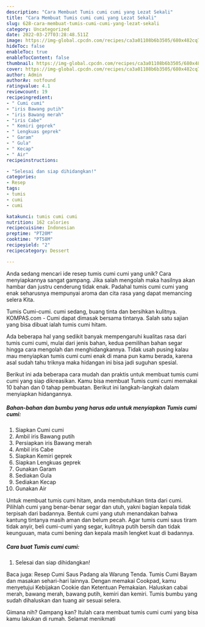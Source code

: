 ```yaml
---
description: "Cara Membuat Tumis cumi cumi yang Lezat Sekali"
title: "Cara Membuat Tumis cumi cumi yang Lezat Sekali"
slug: 628-cara-membuat-tumis-cumi-cumi-yang-lezat-sekali
category: Uncategorized
date: 2022-03-27T03:28:48.511Z
image: https://img-global.cpcdn.com/recipes/ca3a01108b6b3505/680x482cq70/tumis-cumi-cumi-foto-resep-utama.jpg
hideToc: false
enableToc: true
enableTocContent: false
thumbnail: https://img-global.cpcdn.com/recipes/ca3a01108b6b3505/680x482cq70/tumis-cumi-cumi-foto-resep-utama.jpg
cover: https://img-global.cpcdn.com/recipes/ca3a01108b6b3505/680x482cq70/tumis-cumi-cumi-foto-resep-utama.jpg
author: Admin
authorAv: notfound
ratingvalue: 4.1
reviewcount: 19
recipeingredient:
- " Cumi cumi"
- "iris Bawang putih"
- "iris Bawang merah"
- "iris Cabe"
- " Kemiri geprek"
- " Lengkuas geprek"
- " Garam"
- " Gula"
- " Kecap"
- " Air"
recipeinstructions:

- "Selesai dan siap dihidangkan!"
categories:
- Resep
tags:
- tumis
- cumi
- cumi

katakunci: tumis cumi cumi 
nutrition: 162 calories
recipecuisine: Indonesian
preptime: "PT20M"
cooktime: "PT58M"
recipeyield: "2"
recipecategory: Dessert

---
```





Anda sedang mencari ide resep tumis cumi cumi yang unik? Cara menyiapkannya sangat gampang. Jika salah mengolah maka hasilnya akan hambar dan justru cenderung tidak enak. Padahal tumis cumi cumi yang enak seharusnya mempunyai aroma dan cita rasa yang dapat memancing selera Kita.





Tumis Cumi-cumi. cumi sedang, buang tinta dan bersihkan kulitnya. KOMPAS.com - Cumi dapat dimasak bersama tintanya. Salah satu sajian yang bisa dibuat ialah tumis cumi hitam.

Ada beberapa hal yang sedikit banyak mempengaruhi kualitas rasa dari tumis cumi cumi, mulai dari jenis bahan, kedua pemilihan bahan segar hingga cara mengolah dan menghidangkannya. Tidak usah pusing kalau mau menyiapkan tumis cumi cumi enak di mana pun kamu berada, karena asal sudah tahu triknya maka hidangan ini bisa jadi suguhan spesial.






Berikut ini ada beberapa cara mudah dan praktis untuk membuat tumis cumi cumi yang siap dikreasikan. Kamu bisa membuat Tumis cumi cumi memakai 10 bahan dan 0 tahap pembuatan. Berikut ini langkah-langkah dalam menyiapkan hidangannya.

<!--inarticleads1-->

##### Bahan-bahan dan bumbu yang harus ada untuk menyiapkan Tumis cumi cumi:

1. Siapkan  Cumi cumi
1. Ambil iris Bawang putih
1. Persiapkan iris Bawang merah
1. Ambil iris Cabe
1. Siapkan  Kemiri geprek
1. Siapkan  Lengkuas geprek
1. Gunakan  Garam
1. Sediakan  Gula
1. Sediakan  Kecap
1. Gunakan  Air


Untuk membuat tumis cumi hitam, anda membutuhkan tinta dari cumi. Pilihlah cumi yang benar-benar segar dan utuh, yakni bagian kepala tidak terpisah dari badannya. Bentuk cumi yang utuh menandakan bahwa kantung tintanya masih aman dan belum pecah. Agar tumis cumi saus tiram tidak anyir, beli cumi-cumi yang segar, kulitnya putih bersih dan tidak keunguuan, mata cumi bening dan kepala masih lengket kuat di badannya. 

<!--inarticleads2-->

##### Cara buat Tumis cumi cumi:


1. Selesai dan siap dihidangkan!

Baca juga: Resep Cumi Saus Padang ala Warung Tenda. Tumis Cumi Bayam dan masakan sehari-hari lainnya. Dengan memakai Cookpad, kamu menyetujui Kebijakan Cookie dan Ketentuan Pemakaian. Haluskan cabai merah, bawang merah, bawang putih, kemiri dan kemiri. Tumis bumbu yang sudah dihaluskan dan tuang air sesuai selera. 

Gimana nih? Gampang kan? Itulah cara membuat tumis cumi cumi yang bisa kamu lakukan di rumah. Selamat menikmati
